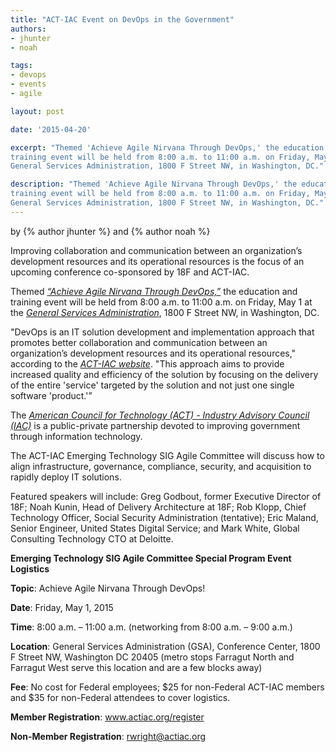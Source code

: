 ```yaml
---
title: "ACT-IAC Event on DevOps in the Government"
authors:
- jhunter
- noah

tags:
- devops
- events
- agile

layout: post

date: '2015-04-20'

excerpt: "Themed 'Achieve Agile Nirvana Through DevOps,' the education and
training event will be held from 8:00 a.m. to 11:00 a.m. on Friday, May 1 at the
General Services Administration, 1800 F Street NW, in Washington, DC."

description: "Themed 'Achieve Agile Nirvana Through DevOps,' the education and
training event will be held from 8:00 a.m. to 11:00 a.m. on Friday, May 1 at the
General Services Administration, 1800 F Street NW, in Washington, DC."
---
```

<p class="authors">
    by {% author jhunter %} and {% author noah %}
</p>
Improving collaboration and communication between an organization’s
development resources and its operational resources is the focus of an
upcoming conference co-sponsored by 18F and ACT-IAC.

Themed [*“Achieve Agile Nirvana Through DevOps,”*](https://actiac.org/groups/event/achieve-agile-nirvana-through-devops-512015) the education and
training event will be held from 8:00 a.m. to 11:00 a.m. on Friday, May 1 at the
[*General Services
Administration*](http://gsa.gov/portal/category/100000), 1800 F Street
NW, in Washington, DC.

"DevOps is an IT solution development and implementation approach that promotes better collaboration and communication between an organization’s development resources and its operational resources," according to the [*ACT-IAC website*](https://actiac.org/groups/event/achieve-agile-nirvana-through-devops-512015). "This approach aims to provide increased quality and efficiency of the solution by focusing on the delivery of the entire 'service' targeted by the solution and not just one single software 'product.'”

The [*American Council for Technology (ACT) - Industry Advisory Council
(IAC)*](https://actiac.org/homepage) is a public-private partnership
devoted to improving government through information technology.

The ACT-IAC Emerging Technology SIG Agile Committee will discuss how to
align infrastructure, governance, compliance, security, and acquisition
to rapidly deploy IT solutions.

Featured speakers will include: Greg Godbout, former Executive Director
of 18F; Noah Kunin, Head of Delivery Architecture at 18F; Rob Klopp, Chief Technology Officer, Social Security
Administration (tentative); Eric Maland, Senior Engineer, United States Digital
Service; and Mark White, Global Consulting Technology CTO at Deloitte.

**Emerging Technology SIG Agile Committee Special Program Event Logistics**

**Topic**: Achieve Agile Nirvana Through DevOps!

**Date**: Friday, May 1, 2015

**Time**: 8:00 a.m. – 11:00 a.m. (networking from 8:00 a.m. – 9:00 a.m.)

**Location**: General Services Administration (GSA), Conference Center, 1800 F Street NW, Washington DC 20405
(metro stops Farragut North and Farragut West serve this location and are a few blocks away)

**Fee**: No cost for Federal employees; $25 for non-Federal ACT-IAC members and $35 for non-Federal attendees to cover logistics.

**Member Registration**: www.actiac.org/register

**Non-Member Registration**: rwright@actiac.org
